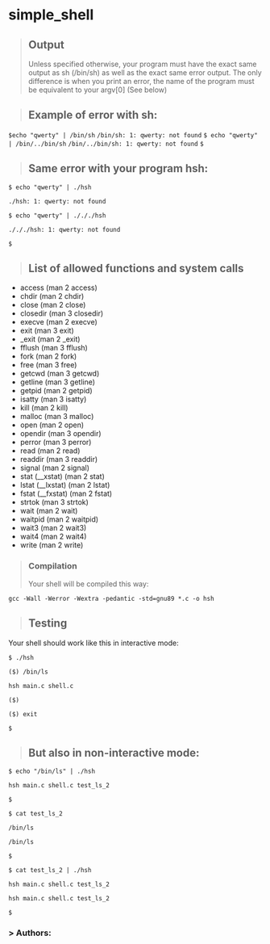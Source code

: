 # simple_shell
> ##  Output
> Unless specified otherwise, your program must have the exact same output as sh (/bin/sh) as well as the exact same error output.
The only difference is when you print an error, the name of the program must be equivalent to your argv[0] (See below)

> ## Example of error with sh:

` $echo "qwerty" | /bin/sh `
` /bin/sh: 1: qwerty: not found `
` $ echo "qwerty" | /bin/../bin/sh `
` /bin/../bin/sh: 1: qwerty: not found `
` $ `

> ## Same error with your program hsh:

` $ echo "qwerty" | ./hsh `

` ./hsh: 1: qwerty: not found `

` $ echo "qwerty" | ./././hsh `

` ./././hsh: 1: qwerty: not found `

` $  `

> ## List of allowed functions and system calls
- access (man 2 access)
- chdir (man 2 chdir)
- close (man 2 close)
- closedir (man 3 closedir)
- execve (man 2 execve)
- exit (man 3 exit)
- _exit (man 2 _exit)
- fflush (man 3 fflush)
- fork (man 2 fork)
- free (man 3 free)
- getcwd (man 3 getcwd)
- getline (man 3 getline)
- getpid (man 2 getpid)
- isatty (man 3 isatty)
- kill (man 2 kill)
- malloc (man 3 malloc)
- open (man 2 open)
- opendir (man 3 opendir)
- perror (man 3 perror)
- read (man 2 read)
- readdir (man 3 readdir)
- signal (man 2 signal)
- stat (__xstat) (man 2 stat)
- lstat (__lxstat) (man 2 lstat)
- fstat (__fxstat) (man 2 fstat)
- strtok (man 3 strtok)
- wait (man 2 wait)
- waitpid (man 2 waitpid)
- wait3 (man 2 wait3)
- wait4 (man 2 wait4)
- write (man 2 write)


> ### Compilation
> 
> Your shell will be compiled this way:

` gcc -Wall -Werror -Wextra -pedantic -std=gnu89 *.c -o hsh `

> ## Testing
 
Your shell should work like this in interactive mode:

` $ ./hsh `

`($) /bin/ls `

` hsh main.c shell.c `

` ($) `

` ($) exit `

` $ `
> ## But also in non-interactive mode:

` $ echo "/bin/ls" | ./hsh `

` hsh main.c shell.c test_ls_2 `

` $ `

` $ cat test_ls_2 `

` /bin/ls `

` /bin/ls `

` $ `

` $ cat test_ls_2 | ./hsh `

` hsh main.c shell.c test_ls_2 `

` hsh main.c shell.c test_ls_2 `

` $ `

### > Authors:

